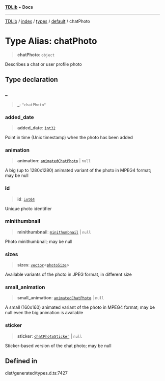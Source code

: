 [**TDLib**](../../../../../../README.md) • **Docs**

***

[TDLib](../../../../../../modules.md) / [index](../../../../../README.md) / [types](../../../README.md) / [default](../README.md) / chatPhoto

# Type Alias: chatPhoto

> **chatPhoto**: `object`

Describes a chat or user profile photo

## Type declaration

### \_

> **\_**: `"chatPhoto"`

### added\_date

> **added\_date**: [`int32`](int32.md)

Point in time (Unix timestamp) when the photo has been added

### animation

> **animation**: [`animatedChatPhoto`](animatedChatPhoto.md) \| `null`

A big (up to 1280x1280) animated variant of the photo in MPEG4 format; may be null

### id

> **id**: [`int64`](int64.md)

Unique photo identifier

### minithumbnail

> **minithumbnail**: [`minithumbnail`](minithumbnail.md) \| `null`

Photo minithumbnail; may be null

### sizes

> **sizes**: [`vector`](vector.md)\<[`photoSize`](photoSize.md)\>

Available variants of the photo in JPEG format, in different size

### small\_animation

> **small\_animation**: [`animatedChatPhoto`](animatedChatPhoto.md) \| `null`

A small (160x160) animated variant of the photo in MPEG4 format; may be null even the big animation is available

### sticker

> **sticker**: [`chatPhotoSticker`](chatPhotoSticker.md) \| `null`

Sticker-based version of the chat photo; may be null

## Defined in

dist/generated/types.d.ts:7427
